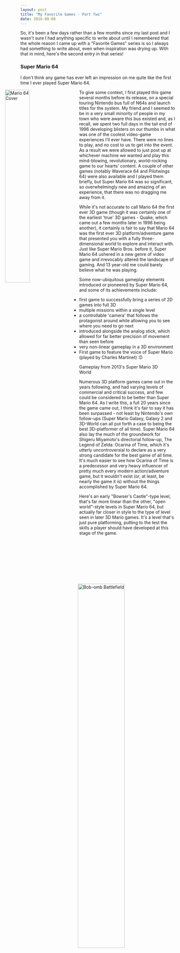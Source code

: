 ```yaml
---
layout: post
title: "My Favorite Games - Part Two"
date: 2016-08-08
---
```


So, it's been a few days rather than a few months since my last post and I wasn't sure I had anything specific to write about until I remembered that the whole reason I came up with a "Favorite Games" series is so I always had something to write about, even when inspiration was drying up. With that in mind, here's the second entry in that series!

### Super Mario 64

I don't think any game has ever left an impression on me quite like the first time I ever played Super Mario 64. 

<img align="left" src="{{site.baseurl}}/images/post-images/Super_Mario_64_box_cover.jpg" title="Mario 64 Cover" width="40%" style="margin:0 2.5rem 2.5rem -10%">

To give some context, I first played this game several months before its release, on a special touring Nintendo bus full of N64s and launch titles for the system. My friend and I seemed to be in a very small minority of people in my town who were aware this bus existed and, as I recall, we spent two full days in the tail end of 1996 developing blisters on our thumbs in what was one of the coolest video-game experiences I'll ever have. There were no lines to play, and no cost to us to get into the event. As a result we were allowed to just post up at whichever machine we wanted and play this mind-blowing, revolutionary, world-rocking game to our hearts' content. A couple of other games (notably Waverace 64 and Pilotwings 64) were also available and I played them briefly, but Super Mario 64 was so significant, so overwhelmingly new and amazing of an experience, that there was no dragging me away from it.

<img align="right" src="{{site.baseurl}}/images/post-images/Bob-omb_Battlefield_(Super_Mario_64).png" title="Bob-omb Battlefield" width="55%" style="margin:0 2.5rem 2.5rem 10%">

While it's not accurate to call Mario 64 the first ever 3D game (though it was certainly one of the earliest 'true' 3D games - Quake, which came out a few months later in 1996 being another), it certainly is fair to say that Mario 64 was the first ever 3D platform/adventure game that presented you with a fully three-dimensional world to explore and interact with. Just like Super Mario Bros. before it, Super Mario 64 ushered in a new genre of video game and irrevocably altered the landscape of gaming. And 13 year-old me could barely believe what he was playing.

Some now-ubiquitous gameplay elements introduced or pioneered by Super Mario 64, and some of its achievements include:

- first game to successfully bring a series of 2D games into full 3D
- multiple missions within a single level
- a controllable 'camera' that follows the protagonist around while allowing you to see where you need to go next
- introduced alongside the analog stick, which allowed for far better precision of movement than seen before
- very non-linear gameplay in a 3D environment
- First game to feature the voice of Super Mario (played by Charles Martinet) :D

<figure>
<img align="right" src="{{site.baseurl}}/images/post-images/mario3dworld.gif" title="Super Mario 3D World" width="55%" style="margin:0 2.5rem 2.5rem 10%">
<figcaption>Gameplay from 2013's Super Mario 3D World</figcaption>
</figure>

Numerous 3D platform games came out in the years following, and had varying levels of commercial and critical success, and few could be considered to be better than Super Mario 64. As I write this, a full 20 years since the game came out, I think it's fair to say it has been surpassed - not least by Nintendo's own follow-ups (Super Mario Galaxy, Galaxy 2 and 3D-World can all put forth a case to being the best 3D-platformer of all time). Super Mario 64 also lay the much of the groundwork for Shigeru Miyamoto's directorial follow-up, The Legend of Zelda: Ocarina of Time, which it's utterly uncontroversial to declare as a very strong candidate for the best game of all time. It's much easier to see how Ocarina of Time is a predecessor and very heavy influencer of pretty much every modern action/adventure game, but it wouldn't exist (or, at least, be nearly the game it is) without the things accomplished by Super Mario 64.


Here's an early "Bowser's Castle"-type level, that's far more linear than the other, "open world"-style levels in Super Mario 64, but actually far closer in style to the type of level seen in later 3D Mario games. It's a level that's just pure platforming, putting to the test the skills a player should have developed at this stage of the game.

<iframe width="560" height="315" src="https://www.youtube.com/embed/NdpaJH0ZEuU" frameborder="0" allowfullscreen></iframe> 

Ultimately it was the overwhelming 'newness' of Super Mario 64 that means I'll never forget that first time playing it on that bus, and why I was a day 1 N64 owner, who has played, replayed and thoroughly explored the hell out of this game. All of the above innovations and gameplay elements that have today permeated gaming, I could tell at the time (even if I couldn't articulate why), were something special. I don't know if we'll ever see as large of a step up in video gaming as was introduced with Super Mario 64, but if we do, it'll be something special indeed.




